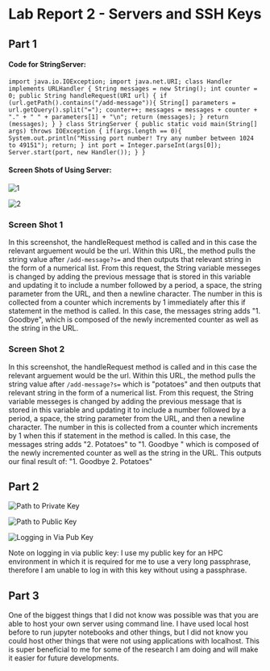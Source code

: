 
# Lab Report 2 - Servers and SSH Keys

## Part 1

#### Code for StringServer:

`` import java.io.IOException;
   import java.net.URI;
class Handler implements URLHandler {
String messages = new String();
int counter = 0;
    public String handleRequest(URI url) {
        if (url.getPath().contains("/add-message")){
            String[] parameters = url.getQuery().split("=");
            counter++;
            messages = messages + counter + "." + " " + parameters[1] + "\n";
            return (messages);
        }
        return (messages);
    }
}
class StringServer {
    public static void main(String[] args) throws IOException {
        if(args.length == 0){
            System.out.println("Missing port number! Try any number between 1024 to 49151");
            return;
        }
        int port = Integer.parseInt(args[0]);
        Server.start(port, new Handler());
    }
} ``

#### Screen Shots of Using Server:

![1]("https://github.com/schroeder-sj/cse15l-lab-reports/blob/main/Screenshot%202023-10-22%20at%209.00.09%20PM.png")

![2]("https://github.com/schroeder-sj/cse15l-lab-reports/blob/main/Screenshot%202023-10-22%20at%209.00.22%20PM.png")

### Screen Shot 1
In this screenshot, the handleRequest method is called and in this case the relevant arguement would be the url. Within this URL, the 
method pulls the string value after ```/add-message?s=``` and then outputs that relevant string in the form of a numerical list. From this
request, the String variable messeges is changed by adding the previous message that is stored in this variable and updating it to include a number
followed by a period, a space, the string parameter from the URL, and then a newline character. The number in this is collected from a counter which 
increments by 1 immediately after this if statement in the method is called. In this case, the messages string adds "1. Goodbye", which is composed of the 
newly incremented counter as well as the string in the URL.

### Screen Shot 2
In this screenshot, the handleRequest method is called and in this case the relevant arguement would be the url. Within this URL, the 
method pulls the string value after ```/add-message?s=``` which is "potatoes" and then outputs that relevant string in the form of a numerical list. From this
request, the String variable messeges is changed by adding the previous message that is stored in this variable and updating it to include a number
followed by a period, a space, the string parameter from the URL, and then a newline character. The number in this is collected from a counter which 
increments by 1 when this if statement in the method is called. In this case, the messages string adds "2. Potatoes" to "1. Goodbye " which is composed of the 
newly incremented counter as well as the string in the URL. This outputs our final result of:
"1. Goodbye 
 2. Potatoes"


## Part 2

![Path to Private Key]("https://github.com/schroeder-sj/cse15l-lab-reports/blob/main/Screenshot%202023-10-22%20at%209.28.07%20PM.png")

![Path to Public Key]("https://github.com/schroeder-sj/cse15l-lab-reports/blob/main/Screenshot%202023-10-22%20at%209.27.25%20PM.png")

![Logging in Via Pub Key]("https://github.com/schroeder-sj/cse15l-lab-reports/blob/main/Screenshot%202023-10-22%20at%209.29.07%20PM.png")

Note on logging in via public key: I use my public key for an HPC environment in which it is required for me to use a very long passphrase, therefore I am unable to 
log in with this key without using a passphrase.

## Part 3
One of the biggest things that I did not know was possible was that you are able to host your own server using command line. I have used local host before to run
jupyter notebooks and other things, but I did not know you could host other things that were not using applications with localhost. This is super beneficial to me
for some of the research I am doing and will make it easier for future developments.



